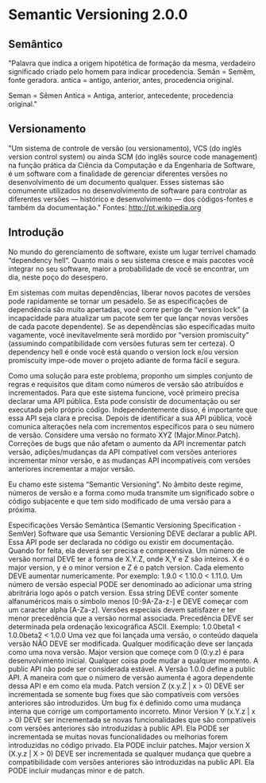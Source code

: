 Semantic Versioning 2.0.0
=========================

Semântico
---------

"Palavra que indica a origem hipotética de formação da mesma, verdadeiro significado criado pelo homem para indicar procedencia. Semân = Semêm, fonte geradora.
antica = antigo, anterior, antes, procedencia original.

Seman = Sêmen
Antica = Antiga, anterior, antecedente, procedencia original."

Versionamento
-------------

"Um sistema de controle de versão (ou versionamento), VCS (do inglês version control system) ou ainda SCM (do inglês source code management) na função prática da Ciência da Computação e da Engenharia de Software, é um software com a finalidade de gerenciar diferentes versões no desenvolvimento de um documento qualquer. Esses sistemas são comumente utilizados no desenvolvimento de software para controlar as diferentes versões — histórico e desenvolvimento — dos códigos-fontes e também da documentação."
Fontes: http://pt.wikipedia.org

Introdução
----------
No mundo do gerenciamento de software, existe um lugar terrível chamado “dependency hell“. Quanto mais o seu sistema cresce e mais pacotes você integrar no seu software, maior a probabilidade de você se encontrar, um dia, neste poço do desespero.

Em sistemas com muitas dependências, liberar novos pacotes de versões pode rapidamente se tornar um pesadelo. Se as especificações de dependência são muito apertadas, você corre perigo de “version lock” (a incapacidade para atualizar um pacote sem ter que lançar novas versões de cada pacote dependente). Se as dependências são especificadas muito vagamente, você inevitavelmente será mordido por “version promiscuity” (assumindo compatibilidade com versões futuras sem ter certeza). O dependency hell é onde você está quando o version lock e/ou version promiscuity impe-ode mover o projeto adiante de forma fácil e segura.

Como uma solução para este problema, proponho um simples conjunto de regras e requisitos que ditam como números de versão são atribuídos e incrementados. Para que este sistema funcione, você primeiro precisa declarar uma API pública. Esta pode consistir de documentação ou ser executada pelo próprio código. Independentemente disso, é importante que essa API seja clara e precisa. Depois de identificar a sua API pública, você comunica alterações nela com incrementos específicos para o seu número de versão. Considere uma versão no formato XYZ (Major.Minor.Patch). Correções de bugs que não afetam o aumento da API incrementar patch versão, adições/mudanças da API compatível  com versões anteriores incrementar minor versão, e as mudanças API  incompatíveis com versões anteriores incrementar a major versão.

Eu chamo este sistema “Semantic Versioning”. No âmbito deste regime, números de versão e a forma como muda transmite um significado sobre o código subjacente e que tem sido modificado de uma versão para a próxima.

Especificações Versão Semântica
(Semantic Versioning Specification - SemVer)
Software que usa Semantic Versioning DEVE declarar a public API. Essa API pode ser declarada no código ou existir em documentação. Quando for feita, ela deverá ser precisa e compreensiva.
Um número de versão normal DEVE ter a forma de X.Y.Z, onde X,Y e Z são inteiros. X é o major version, y é o minor version e Z é o patch version. Cada elemento DEVE aumentar numericamente. Por exemplo: 1.9.0 < 1.10.0 < 1.11.0.
Um número de versão especial PODE ser denominado ao adicionar uma string abritrária logo após o patch version. Essa string DEVE conter somente alfanuméricos mais o símbolo menos [0-9A-Za-z-] e DEVE começar com um caracter alpha [A-Za-z]. Versões especiais devem satisfazer e ter menor precedência que a versão normal associada. Precedência DEVE ser determinada pela ordenação lexicográfica ASCII. Exemplo: 1.0.0beta1 < 1.0.0beta2 < 1.0.0
Uma vez que foi lançada uma versão, o conteúdo daquela versão NÃO DEVE ser modificada. Qualquer modificação deve ser lançada como uma nova versão.
Major version que começe com 0 (0.y.z) é para desenvolvimento inicial. Qualquer coisa pode mudar a qualquer momento. A public API não pode ser considerada estável.
A Versão 1.0.0 define a public API. A maneira com que o número de versão aumenta é agora dependente dessa API e em como ela muda.
Patch version Z (x.y.Z | x > 0) DEVE ser incrementada se somente bug fixes que são compatíveis com versões anteriores são introduzidos. Um bug fix é definido como uma mudança interna que corrige um comportamento incorreto.
Minor Version Y (x.Y.z | x > 0) DEVE ser incrementada se novas funcionalidades que são compatíveis com versões anteriores são introduzidas à public API. Ela PODE ser incrementada se muitas novas funcionalidades ou melhorias forem introduzidas no código privado. Ela PODE incluir patches.
Major version X (X.y.z | X > 0) DEVE ser incrementada se qualquer mudança que quebre a compatibilidade com versões anteriores são introduzidas na public API. Ela PODE incluir mudanças minor e de patch.
